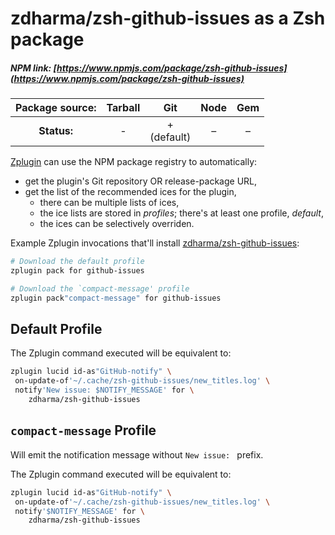 # zdharma/zsh-github-issues as a Zsh package

##### NPM link: [https://www.npmjs.com/package/zsh-github-issues](https://www.npmjs.com/package/zsh-github-issues)

| **Package source:** | Tarball | Git | Node | Gem |
|:-------------------:|:-------:|:---:|:----:|:---:|
| **Status:**         |    -    |  + <br> (default) |  –  |  –  |

[Zplugin](https://github.com/zdharma/zplugin) can use the NPM package registry
to automatically:

- get the plugin's Git repository OR release-package URL,
- get the list of the recommended ices for the plugin,
    - there can be multiple lists of ices,
    - the ice lists are stored in *profiles*; there's at least one profile, *default*,
    - the ices can be selectively overriden.

Example Zplugin invocations that'll install
[zdharma/zsh-github-issues](https://github.com/zdharma/zsh-github-issues):

```zsh
# Download the default profile
zplugin pack for github-issues

# Download the `compact-message' profile
zplugin pack"compact-message" for github-issues
```

## Default Profile

The Zplugin command executed will be equivalent to:

```zsh
zplugin lucid id-as"GitHub-notify" \
 on-update-of'~/.cache/zsh-github-issues/new_titles.log' \
 notify'New issue: $NOTIFY_MESSAGE' for \
    zdharma/zsh-github-issues
```

## `compact-message` Profile

Will emit the notification message without `New issue: ` prefix.

The Zplugin command executed will be equivalent to:

```zsh
zplugin lucid id-as"GitHub-notify" \
 on-update-of'~/.cache/zsh-github-issues/new_titles.log' \
 notify'$NOTIFY_MESSAGE' for \
    zdharma/zsh-github-issues
```

<!-- vim:set ft=markdown tw=80 fo+=an1 autoindent: -->
